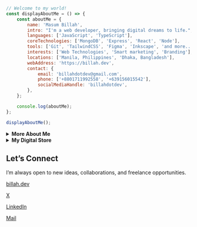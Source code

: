             

```javascript                                                                      

// Welcome to my world!        
const displayAboutMe = () => {
    const aboutMe = {
        name: 'Masum Billah',
        intro: "I'm a web developer, bringing digital dreams to life.",
        languages: ['JavaScript', 'TypeScript'],
        coreTechnologies: ['MongoDB', 'Express', 'React', 'Node'],
        tools: ['Git', 'TailwindCSS', 'Figma', 'Inkscape', 'and more...'],
        interests: ['Web Technologies', 'Smart marketing', 'Branding'],
        locations: ['Manila, Philippines', 'Dhaka, Bangladesh'],
        webAddress: 'https://billah.dev',
        contact: {
            email: 'billahdotdev@gmail.com',
            phone: ['+8801711992558', '+639156015542'],
            socialMediaHandle: 'billahdotdev',
        },
    };

    console.log(aboutMe);
};

displayAboutMe();                                                                                                            

```                                       
     
<details> 
<summary><strong>More About Me</strong></summary>                                                            

<pre>
🙂 My Story:
I started my journey running a clothing business, where I learned to solve problems and think creatively under pressure. 
My path took an exciting turn when I discovered coding, captivated by its potential. During the pandemic, 
I combined these two passions, building digital experiences that genuinely impact people's lives. 
Every project is a new lesson, and I believe that continuous growth comes from staying curious 
and adapting at every step. If you're looking for someone who understands both code and 
commerce, I would love to help.   

👩‍💻 I Speak:
English, Bangla(Native), Taglish, and of course JavaScript!            

🎓 Credentials:
I'm a Bangladesh University of Engineering and Technology (BUET) and IAC certified full-stack web developer   
on a journey of modern web mastery at the University of Helsinki.    
</pre>
</details>      


<details>
<summary><strong>My Digital Store</strong></summary>    

<p align="center">
  <img src="https://images.unsplash.com/photo-1555066931-4365d14bab8c?q=80&w=1470&auto=format&fit=crop&ixlib=rb-4.1.0&ixid=M3wxMjA3fDB8MHxwaG90by1wYWdlfHx8fGVufDB8fHx8fA%3D%3D" alt="Store Banner" width="100%" style="border-radius: 12px;" />
</p>

<p align="center"><em>Crafted by <strong>Masum Billah</strong> — empowering developers & creators with ready-made digital tools.</em></p>

---

## Featured Products

---

### Coming Soon Landing Page

<div style="display: flex; flex-wrap: wrap; align-items: center; gap: 16px; border: 1px solid #e1e4e8; border-radius: 12px; padding: 20px; margin-bottom: 32px;">

<img src="https://images.unsplash.com/photo-1496171367470-9ed9a91ea931?q=80&w=1170&auto=format&fit=crop&ixlib=rb-4.1.0&ixid=M3wxMjA3fDB8MHxwaG90by1wYWdlfHx8fGVufDB8fHx8fA%3D%3D" alt="Coming Soon" width="120" height="120" style="border-radius: 8px; object-fit: cover;" />

<div style="flex: 1; min-width: 260px;">
  <p><strong>Description:</strong> A clean, modern landing page template to collect emails before your product launch.</p>
  <p>💻 <strong>HTML, CSS</strong> &nbsp; | &nbsp; 💲 <strong>$10</strong></p>
</div>

<a href="https://billahdotdev.gumroad.com/l/coming-soon-landing-page-template" target="_blank">
  <img src="https://img.shields.io/badge/View%20on-Gumroad-orange?style=for-the-badge&logo=gumroad" alt="Buy on Gumroad" />
</a>
</div>

---

### 💻 Hacker Vibe Terminal Portfolio

<div style="display: flex; flex-wrap: wrap; align-items: center; gap: 16px; border: 1px solid #e1e4e8; border-radius: 12px; padding: 20px; margin-bottom: 32px;">

<img src="https://via.placeholder.com/100x100.png?text=Hacker+Vibe" alt="Hacker Vibe" width="120" height="120" style="border-radius: 8px; object-fit: cover;" />

<div style="flex: 1; min-width: 260px;">
  <p><strong>Description:</strong> A bold, terminal-style personal website to stand out and show off your developer persona.</p>
  <p><strong>React, Vite, Tailwind CSS</strong> &nbsp; | &nbsp; 💲 <strong>$15</strong></p>
</div>

<a href="https://billahdotdev.gumroad.com/l/hacker-terminal-website" target="_blank">
  <img src="https://img.shields.io/badge/View%20on-Gumroad-teal?style=for-the-badge&logo=gumroad" alt="Buy on Gumroad" />
</a>
</div>

---

### Simple Line SVG Icons (60+) 

<div style="display: flex; flex-wrap: wrap; align-items: center; gap: 16px; border: 1px solid #e1e4e8; border-radius: 12px; padding: 20px; margin-bottom: 32px;">

<img src="https://via.placeholder.com/100x100.png?text=SVG+Icons" alt="SVG Icons" width="120" height="120" style="border-radius: 8px; object-fit: cover;" />

<div style="flex: 1; min-width: 260px;">
  <p><strong>Description:</strong> A minimal icon pack with 60+ scalable vector icons for any modern UI or web project.</p>
  <p><strong>60+ SVG Icons</strong> &nbsp; | &nbsp; 💲 <strong>$1</strong></p>
</div>

<a href="https://billahdotdev.gumroad.com/l/simple-line-svg-icons" target="_blank">
  <img src="https://img.shields.io/badge/Get%20SVGs-Gumroad-success?style=for-the-badge&logo=svg" alt="Get Icons" />
</a>
</div>

---

## 🛠️ Custom Projects & Services

Want something tailored for your startup or brand?  
From **custom websites** to **personal landing pages** — let's bring your idea to life.

<a href="https://wa.me/+8801711992558?text=Hi%20Masum!%20I’m%20interested%20in%20a%20custom%20digital%20project." target="_blank">
  <img src="https://img.shields.io/badge/Chat%20on-WhatsApp-brightgreen?style=for-the-badge&logo=whatsapp" alt="Chat on WhatsApp" />
</a>

---
</details>




## Let’s Connect

I’m always open to new ideas, collaborations, and freelance opportunities.

[billah.dev](https://billah.dev)  

[X](https://twitter.com/billahdotdev)  

[LinkedIn](https://www.linkedin.com/in/billahdotdev)  

[Mail](mailto:billahdotdev@gmail.com) 



































































   
    









 
